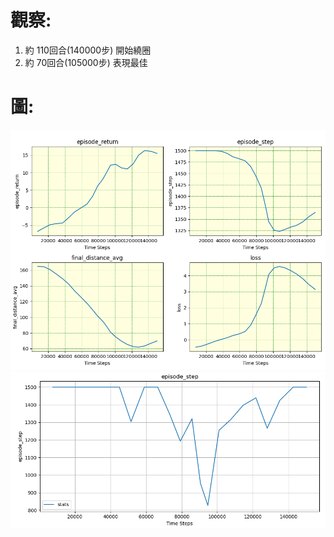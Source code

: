 # 觀察:
1. 約 110回合(140000步) 開始繞圈
2. 約 70回合(105000步) 表現最佳

# 圖:
![image](https://github.com/Yuu-Hsuan/CMO/blob/main/5vs5_new/0709_1035/graph/1.png)
![image](https://github.com/Yuu-Hsuan/CMO/blob/main/5vs5_new/0709_1035/graph/2.png)
